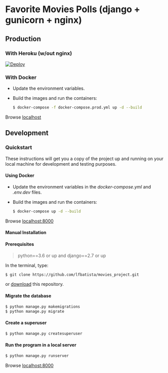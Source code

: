 # Favorite Movies Polls (django + gunicorn + nginx)
## Production
### With Heroku (w/out nginx)</h3>
[![Deploy](https://www.herokucdn.com/deploy/button.svg)](https://heroku.com/deploy?template=https://github.com/lfbatista/movies_project/)
### With Docker</h3>
- Update the environment variables.
- Build the images and run the containers:

    ```sh
    $ docker-compose -f docker-compose.prod.yml up -d --build
    ```
Browse [localhost](http://localhost)

## Development
### Quickstart
<p>These instructions will get you a copy of the project up and running on your local machine for development and testing purposes.</p>

#### Using Docker

- Update the environment variables in the *docker-compose.yml* and *.env.dev* files.
- Build the images and run the containers:

    ```sh
    $ docker-compose up -d --build
    ```
Browse [localhost:8000](http://localhost:8000)

#### Manual Installation
#### Prerequisites
> python==3.6 or up and django==2.7 or up

In the terminal, type:
```sh
$ git clone https://github.com/lfbatista/movies_project.git
```
or [download](https://github.com/lfbatista/movies_project/archive/docker.zip) this repository.

#### Migrate the database

```sh
$ python manage.py makemigrations
$ python manage.py migrate
```

#### Create a superuser

```sh
$ python manage.py createsuperuser
``` 
#### Run the program in a local server

```sh
$ python manage.py runserver
```
Browse [localhost:8000](http://localhost:8000)

